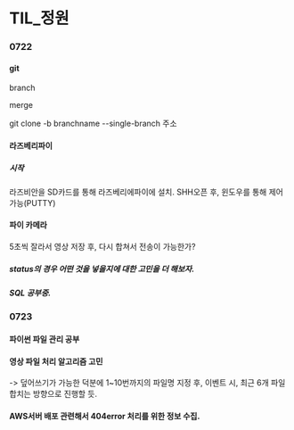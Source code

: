 # TIL_정원

### 0722

#### git

branch

merge

git clone -b branchname --single-branch 주소



#### 라즈베리파이

##### 시작

라즈비안을 SD카드를 통해 라즈베리에파이에 설치.
SHH오픈 후, 윈도우를 통해 제어 가능(PUTTY)



#### 파이 카메라

5초씩 잘라서 영상 저장 후, 다시 합쳐서 전송이 가능한가?





##### status의 경우 어떤 것을 넣을지에 대한 고민을 더 해보자.



##### SQL 공부중.



### 0723

#### 파이썬 파일 관리 공부

#### 영상 파일 처리 알고리즘 고민

-> 덮어쓰기가 가능한 덕분에 1~10번까지의 파일명 지정 후, 이벤트 시, 최근 6개 파일 합치는 방향으로 진행할 듯.

#### AWS서버 배포 관련해서 404error 처리를 위한 정보 수집.
